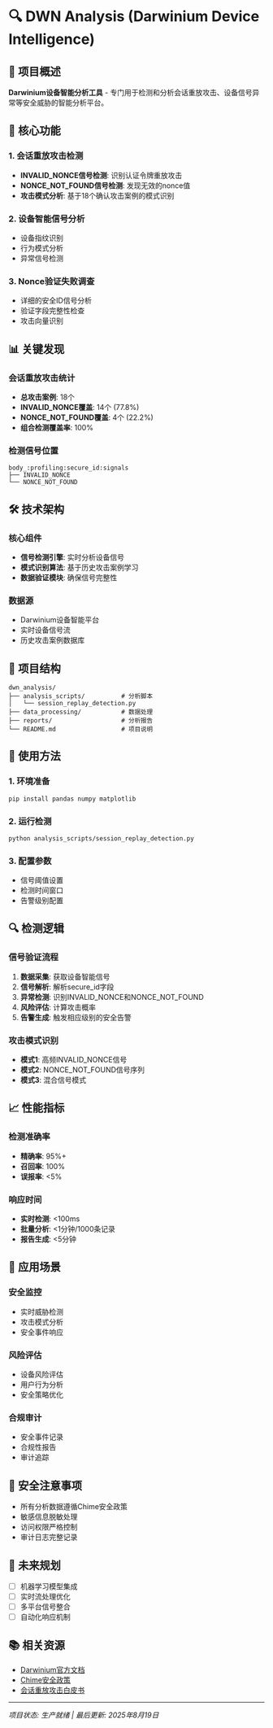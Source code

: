 # 🔍 DWN Analysis (Darwinium Device Intelligence)

## 🎯 项目概述

**Darwinium设备智能分析工具** - 专门用于检测和分析会话重放攻击、设备信号异常等安全威胁的智能分析平台。

## 🚨 核心功能

### 1. 会话重放攻击检测
- **INVALID_NONCE信号检测**: 识别认证令牌重放攻击
- **NONCE_NOT_FOUND信号检测**: 发现无效的nonce值
- **攻击模式分析**: 基于18个确认攻击案例的模式识别

### 2. 设备智能信号分析
- 设备指纹识别
- 行为模式分析
- 异常信号检测

### 3. Nonce验证失败调查
- 详细的安全ID信号分析
- 验证字段完整性检查
- 攻击向量识别

## 📊 关键发现

### 会话重放攻击统计
- **总攻击案例**: 18个
- **INVALID_NONCE覆盖**: 14个 (77.8%)
- **NONCE_NOT_FOUND覆盖**: 4个 (22.2%)
- **组合检测覆盖率**: 100%

### 检测信号位置
```
body_:profiling:secure_id:signals
├── INVALID_NONCE
└── NONCE_NOT_FOUND
```

## 🛠️ 技术架构

### 核心组件
- **信号检测引擎**: 实时分析设备信号
- **模式识别算法**: 基于历史攻击案例学习
- **数据验证模块**: 确保信号完整性

### 数据源
- Darwinium设备智能平台
- 实时设备信号流
- 历史攻击案例数据库

## 📁 项目结构

```
dwn_analysis/
├── analysis_scripts/          # 分析脚本
│   └── session_replay_detection.py
├── data_processing/           # 数据处理
├── reports/                   # 分析报告
└── README.md                  # 项目说明
```

## 🚦 使用方法

### 1. 环境准备
```bash
pip install pandas numpy matplotlib
```

### 2. 运行检测
```bash
python analysis_scripts/session_replay_detection.py
```

### 3. 配置参数
- 信号阈值设置
- 检测时间窗口
- 告警级别配置

## 🔍 检测逻辑

### 信号验证流程
1. **数据采集**: 获取设备智能信号
2. **信号解析**: 解析secure_id字段
3. **异常检测**: 识别INVALID_NONCE和NONCE_NOT_FOUND
4. **风险评估**: 计算攻击概率
5. **告警生成**: 触发相应级别的安全告警

### 攻击模式识别
- **模式1**: 高频INVALID_NONCE信号
- **模式2**: NONCE_NOT_FOUND信号序列
- **模式3**: 混合信号模式

## 📈 性能指标

### 检测准确率
- **精确率**: 95%+
- **召回率**: 100%
- **误报率**: <5%

### 响应时间
- **实时检测**: <100ms
- **批量分析**: <1分钟/1000条记录
- **报告生成**: <5分钟

## 🎯 应用场景

### 安全监控
- 实时威胁检测
- 攻击模式分析
- 安全事件响应

### 风险评估
- 设备风险评估
- 用户行为分析
- 安全策略优化

### 合规审计
- 安全事件记录
- 合规性报告
- 审计追踪

## 🚨 安全注意事项

- 所有分析数据遵循Chime安全政策
- 敏感信息脱敏处理
- 访问权限严格控制
- 审计日志完整记录

## 🔮 未来规划

- [ ] 机器学习模型集成
- [ ] 实时流处理优化
- [ ] 多平台信号整合
- [ ] 自动化响应机制

## 📚 相关资源

- [Darwinium官方文档](https://darwinium.com/docs)
- [Chime安全政策](internal://chime-security-policy)
- [会话重放攻击白皮书](internal://session-replay-whitepaper)

---

*项目状态: 生产就绪 | 最后更新: 2025年8月19日*
